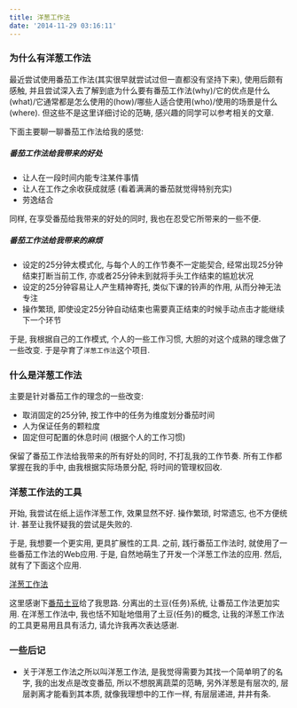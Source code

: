 ```yaml
---
title: 洋葱工作法
date: '2014-11-29 03:16:11'
---
```


### 为什么有洋葱工作法

最近尝试使用番茄工作法(其实很早就尝试过但一直都没有坚持下来), 使用后颇有感触, 并且尝试深入去了解到底为什么要有番茄工作法(why)/它的优点是什么(what)/它通常都是怎么使用的(how)/哪些人适合使用(who)/使用的场景是什么(where). 但这些不是这里详细讨论的范畴, 感兴趣的同学可以参考相关的文章.

下面主要聊一聊番茄工作法给我的感觉:

##### 番茄工作法给我带来的好处

- 让人在一段时间内能专注某件事情
- 让人在工作之余收获成就感 (看着满满的番茄就觉得特别充实)
- 劳逸结合

同样, 在享受番茄给我带来的好处的同时, 我也在忍受它所带来的一些不便.

##### 番茄工作法给我带来的麻烦

- 设定的25分钟太模式化, 与每个人的工作节奏不一定能契合, 经常出现25分钟结束打断当前工作, 亦或者25分钟未到就将手头工作结束的尴尬状况
- 设定的25分钟容易让人产生精神寄托, 类似下课的铃声的作用, 从而分神无法专注
- 操作繁琐, 即使设定25分钟自动结束也需要真正结束的时候手动点击才能继续下一个环节

于是, 我根据自己的工作模式, 个人的一些工作习惯, 大胆的对这个成熟的理念做了一些改变. 于是孕育了`洋葱工作法`这个项目.

### 什么是洋葱工作法

主要是针对番茄工作的理念的一些改变:

- 取消固定的25分钟, 按工作中的任务为维度划分番茄时间
- 人为保证任务的颗粒度
- 固定但可配置的休息时间 (根据个人的工作习惯)

保留了番茄工作法给我带来的所有好处的同时, 不打乱我的工作节奏. 所有工作都掌握在我的手中, 由我根据实际场景分配, 将时间的管理权回收.

### 洋葱工作法的工具

开始, 我尝试在纸上运作洋葱工作, 效果显然不好. 操作繁琐, 时常遗忘, 也不方便统计. 甚至让我怀疑我的尝试是失败的.

于是, 我想要一个更实用, 更具扩展性的工具. 之前, 践行番茄工作法时, 就使用了一些番茄工作法的Web应用. 于是, 自然地萌生了开发一个洋葱工作法的应用. 然后, 就有了下面这个应用.

[洋葱工作法](http://www.ponion.net/)

这里感谢下[番茄土豆](https://pomotodo.com/)给了我思路. 分离出的土豆(任务)系统, 让番茄工作法更加实用. 在洋葱工作法中, 我也恬不知耻地借用了土豆(任务)的概念, 让我的洋葱工作法的工具更易用且具有活力, 请允许我再次表达感谢.

### 一些后记

- 关于洋葱工作法之所以叫洋葱工作法, 是我觉得需要为其找一个简单明了的名字, 我的出发点是改变番茄, 所以不想脱离蔬菜的范畴, 另外洋葱是有层次的, 层层剥离才能看到其本质, 就像我理想中的工作一样, 有层层递进, 井井有条.

